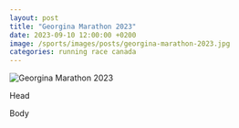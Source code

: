 ```yaml
---
layout: post
title: "Georgina Marathon 2023"
date: 2023-09-10 12:00:00 +0200
image: /sports/images/posts/georgina-marathon-2023.jpg
categories: running race canada
---
```


![Georgina Marathon 2023](/sports/images/posts/georgina-marathon-2023.jpg)

Head

<!-- more -->

Body